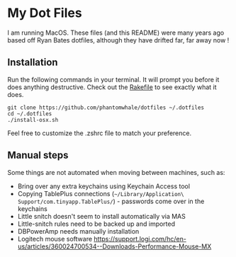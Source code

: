 # My Dot Files

I am running MacOS. These files (and this README) were many years ago based off Ryan Bates dotfiles, although they have drifted far, far away now !

## Installation

Run the following commands in your terminal. It will prompt you before it does anything destructive. Check out the [Rakefile](https://github.com/ryanb/dotfiles/blob/custom-bash-zsh/Rakefile) to see exactly what it does.

```terminal
git clone https://github.com/phantomwhale/dotfiles ~/.dotfiles
cd ~/.dotfiles
./install-osx.sh
```

Feel free to customize the .zshrc file to match your preference.

## Manual steps

Some things are not automated when moving between machines, such as:

* Bring over any extra keychains using Keychain Access tool
* Copying TablePlus connections (`~/Library/Application\ Support/com.tinyapp.TablePlus/`) - passwords come over in the keychains
* Little snitch doesn't seem to install automatically via MAS
* Little-snitch rules need to be backed up and imported
* DBPowerAmp needs manually installation
* Logitech mouse software https://support.logi.com/hc/en-us/articles/360024700534--Downloads-Performance-Mouse-MX
